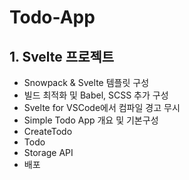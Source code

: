 # Todo-App

## 1. Svelte 프로젝트
  - Snowpack & Svelte 템플릿 구성
  - 빌드 최적화 및 Babel, SCSS 추가 구성
  - Svelte for VSCode에서 컴파일 경고 무시
  - Simple Todo App 개요 및 기본구성
  - CreateTodo
  - Todo
  - Storage API
  - 배포

